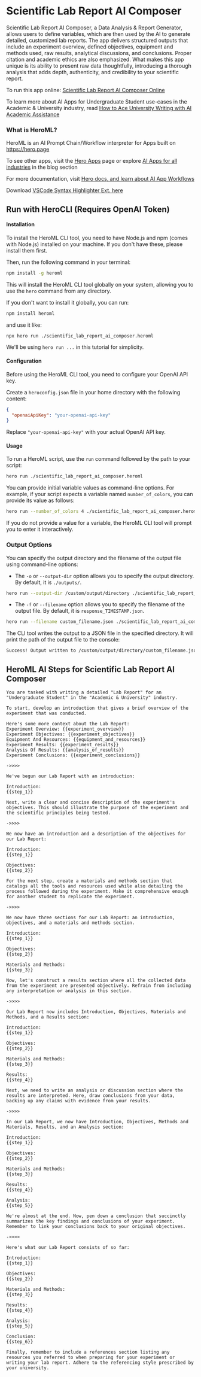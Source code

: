 # Scientific Lab Report AI Composer

Scientific Lab Report AI Composer, a Data Analysis & Report Generator, allows users to define variables, which are then used by the AI to generate detailed, customized lab reports. The app delivers structured outputs that include an experiment overview, defined objectives, equipment and methods used, raw results, analytical discussions, and conclusions. Proper citation and academic ethics are also emphasized. What makes this app unique is its ability to present raw data thoughtfully, introducing a thorough analysis that adds depth, authenticity, and credibility to your scientific report.

To run this app online: [Scientific Lab Report AI Composer Online](https://hero.page/app/scientific-lab-report-ai-composer-data-analysis-and-report-generator/b1EXxE0yOVcmLHw8PfQb)

To learn more about AI Apps for Undergraduate Student use-cases in the Academic & University industry, read [How to Ace University Writing with AI Academic Assistance](https://hero.page/blog/academic-and-university/undergraduate-student/how-to-ace-university-writing-with-ai-academic-assistance/170701)

### What is HeroML?
HeroML is an AI Prompt Chain/Workflow interpreter for Apps built on https://hero.page 

To see other apps, visit the [Hero Apps](https://hero.page/apps) page or explore [AI Apps for all industries](https://hero.page/blog) in the blog section

For more documentation, visit [Hero docs, and learn about AI App Workflows](https://hero.page/tutorials/introduction-to-heroml)

Download [VSCode Syntax Highlighter Ext. here](https://marketplace.visualstudio.com/items?itemName=hero-page.heroml)

## Run with HeroCLI (Requires OpenAI Token)

#### Installation

To install the HeroML CLI tool, you need to have Node.js and npm (comes with Node.js) installed on your machine. If you don't have these, please install them first. 

Then, run the following command in your terminal:

```bash
npm install -g heroml
```

This will install the HeroML CLI tool globally on your system, allowing you to use the `hero` command from any directory.

If you don't want to install it globally, you can run:

```bash
npm install heroml
```

and use it like:

```bash
npx hero run ./scientific_lab_report_ai_composer.heroml
```

We'll be using `hero run ...` in this tutorial for simplicity.

#### Configuration

Before using the HeroML CLI tool, you need to configure your OpenAI API key. 

Create a `heroconfig.json` file in your home directory with the following content:

```json
{
  "openaiApiKey": "your-openai-api-key"
}
```

Replace `"your-openai-api-key"` with your actual OpenAI API key.

#### Usage

To run a HeroML script, use the `run` command followed by the path to your script:

```bash
hero run ./scientific_lab_report_ai_composer.heroml
```

You can provide initial variable values as command-line options. For example, if your script expects a variable named `number_of_colors`, you can provide its value as follows:

```bash
hero run --number_of_colors 4 ./scientific_lab_report_ai_composer.heroml
```

If you do not provide a value for a variable, the HeroML CLI tool will prompt you to enter it interactively.

### Output Options

You can specify the output directory and the filename of the output file using command-line options:

- The `-o` or `--output-dir` option allows you to specify the output directory. By default, it is `./outputs/`.

```bash
hero run --output-dir /custom/output/directory ./scientific_lab_report_ai_composer.heroml
```

- The `-f` or `--filename` option allows you to specify the filename of the output file. By default, it is `response_TIMESTAMP.json`.

```bash
hero run --filename custom_filename.json ./scientific_lab_report_ai_composer.heroml
```

The CLI tool writes the output to a JSON file in the specified directory. It will print the path of the output file to the console:

```bash
Success! Output written to /custom/output/directory/custom_filename.json
```


## HeroML AI Steps for Scientific Lab Report AI Composer
```
You are tasked with writing a detailed "Lab Report" for an "Undergraduate Student" in the "Academic & University" industry. 

To start, develop an introduction that gives a brief overview of the experiment that was conducted.

Here's some more context about the Lab Report:
Experiment Overview: {{experiment_overview}}
Experiment Objectives: {{experiment_objectives}}
Equipment And Resources: {{equipment_and_resources}}
Experiment Results: {{experiment_results}}
Analysis Of Results: {{analysis_of_results}}
Experiment Conclusions: {{experiment_conclusions}}

->>>>

We've begun our Lab Report with an introduction:

Introduction:
{{step_1}}

Next, write a clear and concise description of the experiment's objectives. This should illustrate the purpose of the experiment and the scientific principles being tested.

->>>>

We now have an introduction and a description of the objectives for our Lab Report:

Introduction:
{{step_1}}

Objectives:
{{step_2}}

For the next step, create a materials and methods section that catalogs all the tools and resources used while also detailing the process followed during the experiment. Make it comprehensive enough for another student to replicate the experiment.

->>>>

We now have three sections for our Lab Report: an introduction, objectives, and a materials and methods section.

Introduction:
{{step_1}}

Objectives:
{{step_2}}

Materials and Methods:
{{step_3}}

Now, let's construct a results section where all the collected data from the experiment are presented objectively. Refrain from including any interpretation or analysis in this section.

->>>>

Our Lab Report now includes Introduction, Objectives, Materials and Methods, and a Results section:

Introduction:
{{step_1}}

Objectives:
{{step_2}}

Materials and Methods:
{{step_3}}

Results:
{{step_4}}

Next, we need to write an analysis or discussion section where the results are interpreted. Here, draw conclusions from your data, backing up any claims with evidence from your results.

->>>>

In our Lab Report, we now have Introduction, Objectives, Methods and Materials, Results, and an Analysis section:

Introduction:
{{step_1}}

Objectives:
{{step_2}}

Materials and Methods:
{{step_3}}

Results:
{{step_4}}

Analysis:
{{step_5}}

We're almost at the end. Now, pen down a conclusion that succinctly summarizes the key findings and conclusions of your experiment. Remember to link your conclusions back to your original objectives.

->>>>

Here's what our Lab Report consists of so far: 

Introduction:
{{step_1}}

Objectives:
{{step_2}}

Materials and Methods:
{{step_3}}

Results:
{{step_4}}

Analysis:
{{step_5}}

Conclusion:
{{step_6}}

Finally, remember to include a references section listing any resources you referred to when preparing for your experiment or writing your lab report. Adhere to the referencing style prescribed by your university. 


```

